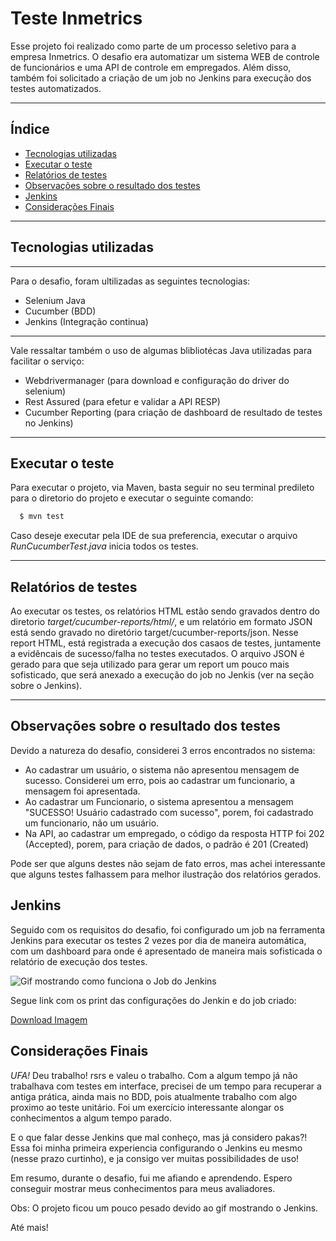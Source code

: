 # Teste Inmetrics

Esse projeto foi realizado como parte de um processo seletivo para a empresa Inmetrics. O desafio era automatizar um sistema WEB de controle de funcionários e uma API de controle em empregados. Além disso, também foi solicitado a criação de um job no Jenkins para execução dos testes automatizados. 

---
## Índice

- [Tecnologias utilizadas](#tecnologias-utilizadas)
- [Executar o teste](#executar-o-teste)
- [Relatórios de testes](#relatórios-de-testes)
- [Observações sobre o resultado dos testes](#observações-sobre-o-resultado-dos-testes)
- [Jenkins](#jenkins)
- [Considerações Finais](#considerações-finais)
---
## Tecnologias utilizadas
---
Para o desafio, foram ultilizadas as seguintes tecnologias:
- Selenium Java
- Cucumber (BDD)
- Jenkins (Integração continua)
---
Vale ressaltar também o uso de algumas blibliotécas Java utilizadas para facilitar o serviço:
- Webdrivermanager (para download e configuração do driver do selenium)
- Rest Assured (para efetur e validar a API RESP)
- Cucumber Reporting (para criação de dashboard de resultado de testes no Jenkins)
---
## Executar o teste

Para executar o projeto, via Maven, basta seguir no seu terminal predileto para o diretorio do projeto e executar o seguinte comando:
```bash
  $ mvn test
```

Caso deseje executar pela IDE de sua preferencia, executar o arquivo *RunCucumberTest.java* inicia todos os testes. 

---
## Relatórios de testes 
 
 Ao executar os testes, os relatórios HTML estão sendo gravados dentro do diretorio *target/cucumber-reports/html/*, e um relatório em formato JSON está sendo gravado no diretório target/cucumber-reports/json. Nesse report HTML, está registrada a execução dos casaos de testes, juntamente a evidêncais de sucesso/falha no testes executados. O arquivo JSON é gerado para que seja utilizado para gerar um report um pouco mais sofisticado, que será anexado a execução do job no Jenkis (ver na seção sobre o Jenkins).  
 
---
## Observações sobre o resultado dos testes

Devido a natureza do desafio, considerei 3 erros encontrados no sistema:
 - Ao cadastrar um usuário, o sistema não apresentou mensagem de sucesso. Considerei um erro, pois ao cadastrar um funcionario, a mensagem foi apresentada. 
 - Ao cadastrar um Funcionario, o sistema apresentou a mensagem "SUCESSO! Usuário cadastrado com sucesso", porem, foi cadastrado um funcionario, não um usuário.
 - Na API, ao cadastrar um empregado, o código da resposta HTTP foi 202 (Accepted), porem, para criação de dados, o padrão é 201 (Created)
 
 Pode ser que alguns destes não sejam de fato erros, mas achei interessante que alguns testes falhassem para melhor ilustração dos relatórios gerados. 
 
 ## Jenkins
 
 Seguido com os requisitos do desafio, foi configurado um job na ferramenta Jenkins para executar os testes 2 vezes por dia de maneira automática, com um dashboard para onde é apresentado de maneira mais sofisticada o relatório de execução dos testes.
 
 <img src="jenkinsInmetrics.gif" alt="Gif mostrando como funciona o Job do Jenkins"/>
 
 Segue link com os print das configurações do Jenkin e do job criado:
 
 <a href="EvidenciasJenkins.rar" download>Download Imagem</a>
 
 ## Considerações Finais
 
 *UFA!* Deu trabalho! rsrs e valeu o trabalho. Com a algum tempo já não trabalhava com testes em interface, precisei de um tempo para recuperar a antiga prática, ainda mais no BDD, pois atualmente trabalho com algo proximo ao teste unitário. Foi um exercício interessante alongar os conhecimentos a algum tempo parado. 
 
 E o que falar desse Jenkins que mal conheço, mas já considero pakas?! Essa foi minha primeira experiencia configurando o Jenkins eu mesmo (nesse prazo curtinho), e ja consigo ver muitas possibilidades de uso!
 
 Em resumo, durante o desafio, fui me afiando e aprendendo. Espero conseguir mostrar meus conhecimentos para meus avaliadores. 
 
 Obs: O projeto ficou um pouco pesado devido ao gif mostrando o Jenkins.
 
 Até mais!
 
 
